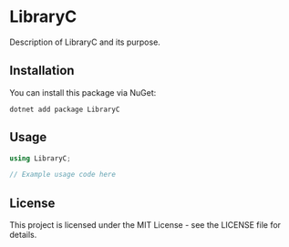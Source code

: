 # LibraryC

Description of LibraryC and its purpose.

## Installation

You can install this package via NuGet:

```shell
dotnet add package LibraryC
```

## Usage

```csharp
using LibraryC;

// Example usage code here
```

## License

This project is licensed under the MIT License - see the LICENSE file for details. 
